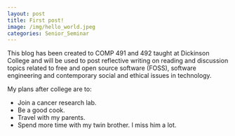 ```yaml
---
layout: post
title: First post!
image: /img/hello_world.jpeg
categories: Senior_Seminar
---
```


This blog has been created to COMP 491 and 492 taught at Dickinson College and will be used to post reflective writing on reading and discussion topics related to free and open source software (FOSS), software engineering and contemporary social and ethical issues in technology.

My plans after college are to:
- Join a cancer research lab.
- Be a good cook.
- Travel with my parents.
- Spend more time with my twin brother. I miss him a lot.
